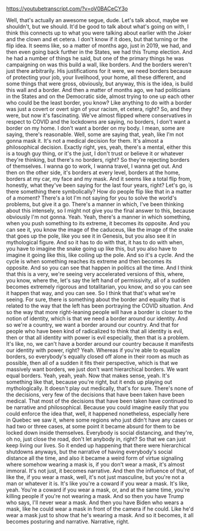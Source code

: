 https://youtubetranscript.com/?v=oV0BACeCY3o

 Well, that's actually an awesome segue, dude. Let's talk about, maybe we shouldn't, but we should. It'd be good to talk about what's going on with, I think this connects up to what you were talking about earlier with the Joker and the clown and et cetera. I don't know if it does, but that turning or the flip idea. It seems like, so a matter of months ago, just in 2019, we had, and then even going back further in the States, we had this Trump election. And he had a number of things he said, but one of the primary things he was campaigning on was this build a wall, like borders. And the borders weren't just there arbitrarily. His justifications for it were, we need borders because of protecting your job, your livelihood, your home, all these different, and some things that were gross, obviously, but anyway, this is the idea, is build this wall and a border. And then a matter of months ago, we had politicians in the States and on the Democratic side, almost trying to one up each other who could be the least border, you know? Like anything to do with a border was just a covert or overt sign of your racism, et cetera, right? So, and they were, but now it's fascinating. We've almost flipped where conservatives in respect to COVID and the lockdowns are saying, no borders, I don't want a border on my home. I don't want a border on my body. I mean, some are saying, there's reasonable. Well, some are saying that, yeah, like I'm not gonna mask it. It's not a medical decision for them. It's almost a philosophical decision. Exactly right, yes, yeah, there's a mental, either this is a tough guy thing, or it's the just, I don't trust or believe it or whatever they're thinking, but there's no borders, right? So they're rejecting borders of themselves. I wanna go to work, I wanna travel, I wanna get out. And then on the other side, it's borders at every level, borders at the home, borders at my car, my face and my mask. And it seems like a total flip from, honestly, what they've been saying for the last four years, right? Let's go, is there something there symbolically? How do people flip like that in a matter of a moment? There's a lot I'm not saying for you to solve the world's problems, but give it a go. There's a manner in which, I've been thinking about this intensely, so I might not give you the final answer to this, because obviously I'm not gonna. Yeah. Yeah, there's a manner in which something, when you push something to its extreme, it becomes its opposite. And you can see it, you know the image of the caduceus, like the image of the snake that goes up the pole, like you see it in Genesis, but you also see it in mythological figure. And so it has to do with that, it has to do with when, you have to imagine the snake going up like this, but you also have to imagine it going like this, like coiling up the pole. And so it's a cycle. And the cycle is when something reaches its extreme and then becomes its opposite. And so you can see that happen in politics all the time. And I think that this is a very, we're seeing very accelerated versions of this, where, you know, where the, let's say the left hand of permissivity, all of a sudden becomes extremely rigorous and totalitarian, you know, and so you can see it happen that way, and you can see. So I think that that's what we're seeing. For sure, there is something about the border and equality that is related to the way that the left has been portraying the COVID situation. And so the way that more right-leaning people will have a border is closer to the notion of identity, which is that we need a border around our identity. And so we're a country, we want a border around our country. And that for people who have been kind of radicalized to think that all identity is evil, then or that all identity with power is evil especially, then that is a problem. It's like, no, we can't have a border around our country because it manifests our identity with power, right? Yeah. Whereas if you're able to equalize borders, so everybody's equally closed off alone in their room as much as possible, then all of a sudden it fits their perspective, which is that we massively want borders, we just don't want hierarchical borders. We want equal borders. Yeah, yeah, yeah. Now that makes sense, yeah. It's something like that, because you're right, but it ends up playing out mythologically. It doesn't play out medically, that's for sure. There's none of the decisions, very few of the decisions that have been taken have been medical. That most of the decisions that have been taken have continued to be narrative and philosophical. Because you could imagine easily that you could enforce the idea that, well, it happened nonetheless, especially here in Quebec we saw it, where some regions who just didn't have any cases or had two or three cases, at some point it became absurd for them to be locked down inside themselves. Everybody is social distancing, and they're, oh no, just close the road, don't let anybody in, right? So that we can just keep living our lives. So it ended up happening that there were hierarchical shutdowns anyways, but the narrative of having everybody's social distance all the time, and also it became a weird form of virtue signaling where somehow wearing a mask is, if you don't wear a mask, it's almost immoral. It's not just, it becomes narrative. And then the influence of that, of like the, if you wear a mask, well, it's not just masculine, but you're not a man or whatever it is. It's like you're a coward if you wear a mask. It's like, yeah. You're a coward if you wear a mask, or, and at the same time, you're killing people if you're not wearing a mask. And so then you have Trump who says, I'll never wear a mask. And then you have Biden who wears a mask, like he could wear a mask in front of the camera if he could. Like he'd wear a mask just to show that he's wearing a mask. And so it becomes, it all becomes posturing and narrative. Narrative, right.